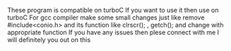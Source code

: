 These program is compatible on turboC 
If you want to use it then use on turboC 
For gcc compiler make some small changes just like remove #include<conio.h> and its function like clrscr(); , getch(); and change with appropriate function
If you have any issues then plese connect with me I will definitely you out on this
